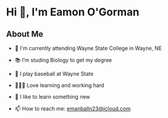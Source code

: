 # Hi 👋, I'm Eamon O'Gorman
## About Me

- 🏦 I'm currently attending Wayne State College in Wayne, NE

- 📚 I’m studing Biology to get my degree

- 🤔 I play baseball at Wayne State

- 👨🏻‍💻 Love learning and working hard

- 🧠 I like to learn something new

- 📫 How to reach me: emanballn23@icloud.com



